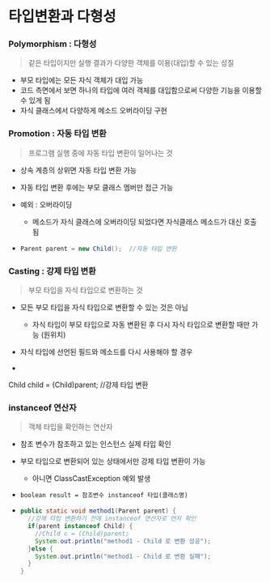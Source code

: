 # 타입변환과 다형성





### Polymorphism : 다형성

> 같은 타입이지만 실행 결과가 다양한 객체를 이용(대입)할 수 있는 성질



- 부모 타입에는 모든 자식 객체가 대입 가능
- 코드 측면에서 보면 하나의 타입에 여러 객체를 대입함으로써 다양한 기능을 이용할 수 있게 됨
- 자식 클래스에서 다양하게 메소드 오버라이딩 구현



### Promotion : 자동 타입 변환

> 프로그램 실행 중에 자동 타입 변환이 일어나는 것



- 상속 계층의 상위면 자동 타입 변환 가능
- 자동 타입 변환 후에는 부모 클래스 멤버만 접근 가능

- 예외 : 오버라이딩
  - 메소드가 자식 클래스에 오버라이딩 되었다면 자식클래스 메소드가 대신 호출됨

- ```java
  Parent parent = new Child();	//자동 타입 변환
  ```



### Casting : 강제 타입 변환

> 부모 타입을 자식 타입으로 변환하는 것



- 모든 부모 타입을 자식 타입으로 변환할 수 있는 것은 아님
  - 자식 타입이 부모 타입으로 자동 변환된 후 다시 자식 타입으로 변환할 때만 가능 (원위치)
- 자식 타입에 선언된 필드와 메소드를 다시 사용해야 할 경우

- ```java
Child child = (Child)parent;	//강제 타입 변환





### instanceof 연산자

> 객체 타입을 확인하는 연산자



- 참조 변수가 참조하고 있는 인스턴스 실제 타입 확인
- 부모 타입으로 변환되어 있는 상태에서만 강제 타입 변환이 가능
  - 아니면 ClassCastException 예외 발생

- `boolean result = 참조변수 instanceof 타입(클래스명)`

- ```java
  public static void method1(Parent parent) {
    //강제 타입 변환하기 전에 instanceof 연산자로 먼저 확인
    if(parent instanceof Child) {
      //Child c = (Child)parent;
      System.out.println("method1 - Child 로 변환 성공");
    }else {
      System.out.println("method1 - Child 로 변환 실패");
    }
  }
  ```
